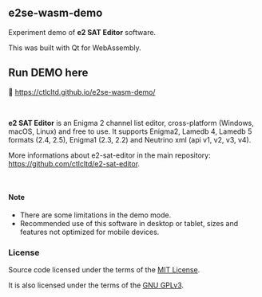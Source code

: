 ## e2se-wasm-demo

Experiment demo of **e2 SAT Editor** software.

This was built with Qt for WebAssembly.

## Run DEMO here

📡 https://ctlcltd.github.io/e2se-wasm-demo/

&nbsp;

**e2 SAT Editor** is an Enigma 2 channel list editor, cross-platform (Windows, macOS, Linux) and free to use. It supports Enigma2, Lamedb 4, Lamedb 5 formats (2.4, 2.5), Enigma1 (2.3, 2.2) and Neutrino xml (api v1, v2, v3, v4).

More informations about e2-sat-editor in the main repository: https://github.com/ctlcltd/e2-sat-editor.


&nbsp;

#### Note

- There are some limitations in the demo mode.
- Recommended use of this software in desktop or tablet, sizes and features not optimized for mobile devices.

### License

Source code licensed under the terms of the [MIT License](https://github.com/ctlcltd/e2-sat-editor/blob/main/LICENSE-MIT).

It is also licensed under the terms of the [GNU GPLv3](https://github.com/ctlcltd/e2-sat-editor/blob/main/LICENSE-GPL-3.0-or-later).

